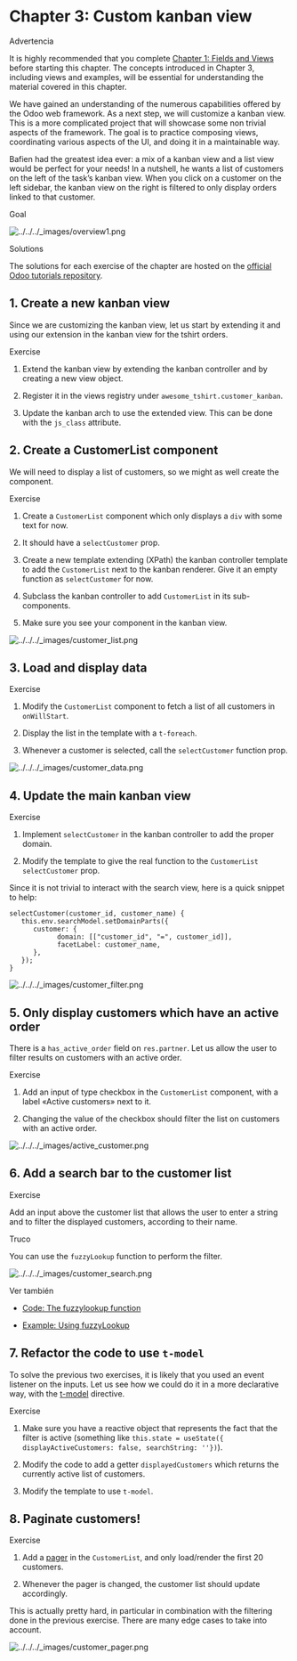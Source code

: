 # Chapter 3: Custom kanban view

Advertencia

It is highly recommended that you complete [Chapter 1: Fields and
Views](01_fields_and_views.html) before starting this chapter. The concepts
introduced in Chapter 3, including views and examples, will be essential for
understanding the material covered in this chapter.

We have gained an understanding of the numerous capabilities offered by the
Odoo web framework. As a next step, we will customize a kanban view. This is a
more complicated project that will showcase some non trivial aspects of the
framework. The goal is to practice composing views, coordinating various
aspects of the UI, and doing it in a maintainable way.

Bafien had the greatest idea ever: a mix of a kanban view and a list view
would be perfect for your needs! In a nutshell, he wants a list of customers
on the left of the task’s kanban view. When you click on a customer on the
left sidebar, the kanban view on the right is filtered to only display orders
linked to that customer.

Goal

![../../../_images/overview1.png](../../../_images/overview1.png)

Solutions

The solutions for each exercise of the chapter are hosted on the [official
Odoo tutorials
repository](https://github.com/odoo/tutorials/commits/16.0-solutions/awesome_tshirt).

## 1\. Create a new kanban view

Since we are customizing the kanban view, let us start by extending it and
using our extension in the kanban view for the tshirt orders.

Exercise

  1. Extend the kanban view by extending the kanban controller and by creating a new view object.

  2. Register it in the views registry under `awesome_tshirt.customer_kanban`.

  3. Update the kanban arch to use the extended view. This can be done with the `js_class` attribute.

## 2\. Create a CustomerList component

We will need to display a list of customers, so we might as well create the
component.

Exercise

  1. Create a `CustomerList` component which only displays a `div` with some text for now.

  2. It should have a `selectCustomer` prop.

  3. Create a new template extending (XPath) the kanban controller template to add the `CustomerList` next to the kanban renderer. Give it an empty function as `selectCustomer` for now.

  4. Subclass the kanban controller to add `CustomerList` in its sub-components.

  5. Make sure you see your component in the kanban view.

![../../../_images/customer_list.png](../../../_images/customer_list.png)

## 3\. Load and display data

Exercise

  1. Modify the `CustomerList` component to fetch a list of all customers in `onWillStart`.

  2. Display the list in the template with a `t-foreach`.

  3. Whenever a customer is selected, call the `selectCustomer` function prop.

![../../../_images/customer_data.png](../../../_images/customer_data.png)

## 4\. Update the main kanban view

Exercise

  1. Implement `selectCustomer` in the kanban controller to add the proper domain.

  2. Modify the template to give the real function to the `CustomerList` `selectCustomer` prop.

Since it is not trivial to interact with the search view, here is a quick
snippet to help:

    
    
    selectCustomer(customer_id, customer_name) {
       this.env.searchModel.setDomainParts({
          customer: {
                domain: [["customer_id", "=", customer_id]],
                facetLabel: customer_name,
          },
       });
    }
    

![../../../_images/customer_filter.png](../../../_images/customer_filter.png)

## 5\. Only display customers which have an active order

There is a `has_active_order` field on `res.partner`. Let us allow the user to
filter results on customers with an active order.

Exercise

  1. Add an input of type checkbox in the `CustomerList` component, with a label «Active customers» next to it.

  2. Changing the value of the checkbox should filter the list on customers with an active order.

![../../../_images/active_customer.png](../../../_images/active_customer.png)

## 6\. Add a search bar to the customer list

Exercise

Add an input above the customer list that allows the user to enter a string
and to filter the displayed customers, according to their name.

Truco

You can use the `fuzzyLookup` function to perform the filter.

![../../../_images/customer_search.png](../../../_images/customer_search.png)

Ver también

  * [Code: The fuzzylookup function](https://github.com/odoo/odoo/blob/16.0/addons/web/static/src/core/utils/search.js)

  * [Example: Using fuzzyLookup](https://github.com/odoo/odoo/blob/1f4e583ba20a01f4c44b0a4ada42c4d3bb074273/addons/web/static/tests/core/utils/search_test.js#L17)

## 7\. Refactor the code to use `t-model`

To solve the previous two exercises, it is likely that you used an event
listener on the inputs. Let us see how we could do it in a more declarative
way, with the
[t-model](https://github.com/odoo/owl/blob/master/doc/reference/input_bindings.md)
directive.

Exercise

  1. Make sure you have a reactive object that represents the fact that the filter is active (something like `this.state = useState({ displayActiveCustomers: false, searchString: ''})`).

  2. Modify the code to add a getter `displayedCustomers` which returns the currently active list of customers.

  3. Modify the template to use `t-model`.

## 8\. Paginate customers!

Exercise

  1. Add a [pager](../../reference/frontend/owl_components.html#frontend-pager) in the `CustomerList`, and only load/render the first 20 customers.

  2. Whenever the pager is changed, the customer list should update accordingly.

This is actually pretty hard, in particular in combination with the filtering
done in the previous exercise. There are many edge cases to take into account.

![../../../_images/customer_pager.png](../../../_images/customer_pager.png)

